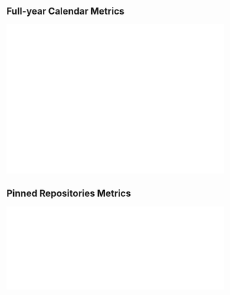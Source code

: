 ## Full-year Calendar Metrics

![Full-year Calendar Metrics](metrics.plugin.isocalendar.fullyear.svg)



## Pinned Repositories Metrics

![Pinned Repositories Metrics](metrics.plugin.repositories.pinned.svg)
